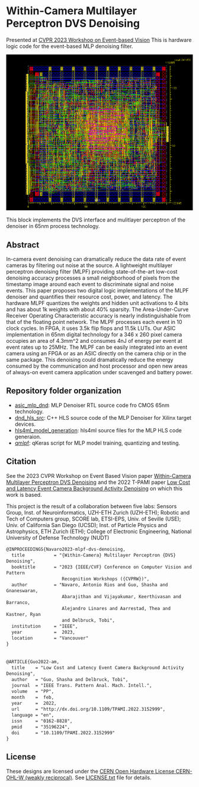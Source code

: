 # Within-Camera Multilayer Perceptron DVS Denoising
Presented at [CVPR 2023 Workshop on Event-based Vision](https://tub-rip.github.io/eventvision2023/)
This is hardware logic code for the event-based MLP denoising filter.

![image](asic_mlp_dnd/asic_flow/pnr/shot.png)

This block implements the DVS interface and mulitlayer perceptron of the denoiser in 65nm process technology. 

## Abstract
In-camera event denoising can dramatically reduce the data rate of event cameras by filtering out noise at the source. A lightweight multilayer perceptron denoising filter (MLPF) providing state-of-the-art low-cost denoising accuracy processes a small neighborhood of pixels from the timestamp image around each event to discriminate signal and noise events. This paper proposes two digital logic implementations of the MLPF denoiser and quantifies their resource cost,  power, and latency. The hardware MLPF quantizes the weights and hidden unit activations to 4 bits and has about 1k weights with about 40% sparsity. The Area-Under-Curve Receiver Operating Characteristic accuracy is nearly indistinguishable from that of the floating point network. The MLPF processes each event in 10 clock cycles.  In FPGA, it uses 3.5k flip flops and 11.5k LUTs. Our ASIC implementation in 65nm digital technology for a 346 x 260 pixel camera occupies an area of 4.3mm^2 and consumes 4nJ of energy per event at event rates up to 25MHz. The MLPF can be easily integrated into an event camera using an FPGA or as an ASIC directly on the camera chip or in the same package.
This denoising could dramatically reduce the energy consumed by the communication and host processor and open new areas of always-on event camera application under scavenged and battery power.

## Repository folder organization
- <ins>asic_mlp_dnd</ins>: MLP Denoiser RTL source code fro CMOS 65nm technology.
- <ins>dnd_hls_src</ins>: C++ HLS source code of the MLP Denoiser for Xilinx target devices.
- <ins>hls4ml_model_generation</ins>: hls4ml source files for the MLP HLS code generaion.
- <ins>qmlpf</ins>: qKeras script for MLP model training, quantizing and testing.

## Citation
See the 2023 CVPR Workshop on Event Based Vision paper [Within-Camera Multilayer Perceptron DVS Denoising](https://tub-rip.github.io/eventvision2023/papers/2023CVPRW_Within-Camera_Multilayer_Perceptron_DVS_Denoising_supp.pdf) and the 2022 T-PAMI paper [Low Cost and Latency Event Camera Background Activity Denoising](http://dx.doi.org/10.1109/TPAMI.2022.3152999) on which this work is based.

This project is the result of a collaboration between five labs: Sensors Group, Inst. of Neuroinformatics, UZH-ETH Zurich (UZH-ETH); Robotic and Tech of Computers group, SCORE lab, ETSI-EPS, Univ. of Seville (USE); Univ. of California San Diego (UCSD); Inst. of Particle Physics and Astrophysics, ETH Zurich (ETH); College of Electronic Engineering, National University of Defense Technology (NUDT)

```
@INPROCEEDINGS{Navaro2023-mlpf-dvs-denoising,
  title           = "{Within-Camera} Multilayer Perceptron {DVS} Denoising",
  booktitle       = "2023 {IEEE/CVF} Conference on Computer Vision and Pattern
                     Recognition Workshops ({CVPRW})",
  author          = "Navaro, Antonio Rios and Guo, Shasha and Gnaneswaran,
                     Abarajithan and Vijayakumar, Keerthivasan and Barranco,
                     Alejandro Linares and Aarrestad, Thea and Kastner, Ryan
                     and Delbruck, Tobi",
  institution     = "IEEE",
  year            =  2023,
  location        = "Vancouver"
}


@ARTICLE{Guo2022-am,
  title    = "Low Cost and Latency Event Camera Background Activity Denoising",
  author   = "Guo, Shasha and Delbruck, Tobi",
  journal  = "IEEE Trans. Pattern Anal. Mach. Intell.",
  volume   = "PP",
  month    =  feb,
  year     =  2022,
  url      = "http://dx.doi.org/10.1109/TPAMI.2022.3152999",
  language = "en",
  issn     = "0162-8828",
  pmid     = "35196224",
  doi      = "10.1109/TPAMI.2022.3152999"
}

```
## License
These designs are licensed under the [CERN Open Hardware License CERN-OHL-W (weakly reciprocal)](https://cern-ohl.web.cern.ch/home). See [LICENSE.txt](LICENSE.txt) file for details.
